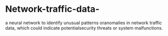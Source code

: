 # Network-traffic-data-
a neural network to identify unusual patterns oranomalies in network traffic data, which could indicate potentialsecurity threats or system malfunctions.
